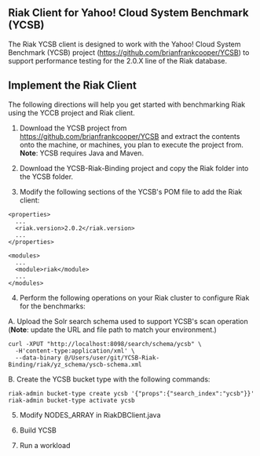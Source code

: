Riak Client for Yahoo! Cloud System Benchmark (YCSB)
--------------------------------------------------------

The Riak YCSB client is designed to work with the Yahoo! Cloud System Benchmark (YCSB) project (https://github.com/brianfrankcooper/YCSB) to support performance testing for the 2.0.X line of the Riak database. 

Implement the Riak Client
----------------------------
The following directions will help you get started with benchmarking Riak using the YCCB project and Riak client.

1. Download the YCSB project from https://github.com/brianfrankcooper/YCSB and extract the contents onto the machine, or machines, you plan to execute the project from. <b>Note</b>: YCSB requires Java and Maven.

2. Download the YCSB-Riak-Binding project and copy the Riak folder into the YCSB folder.

3. Modify the following sections of the YCSB's POM file to add the Riak client:

```
<properties>
  ...
  <riak.version>2.0.2</riak.version>
  ...
</properties>
```

```
<modules>
  ...
  <module>riak</module>
  ...
</modules>
```

4. Perform the following operations on your Riak cluster to configure Riak for the benchmarks:

  A. Upload the Solr search schema used to support YCSB's scan operation (<b>Note</b>: update the URL and file path to match your environment.)
```
curl -XPUT "http://localhost:8098/search/schema/ycsb" \
  -H'content-type:application/xml' \
  --data-binary @/Users/user/git/YCSB-Riak-Binding/riak/yz_schema/yscb-schema.xml
```

  B. Create the YCSB bucket type with the following commands:
```
riak-admin bucket-type create ycsb '{"props":{"search_index":"ycsb"}}'
riak-admin bucket-type activate ycsb
```  


5. Modify NODES_ARRAY in RiakDBClient.java

6. Build YCSB

6. Run a workload

